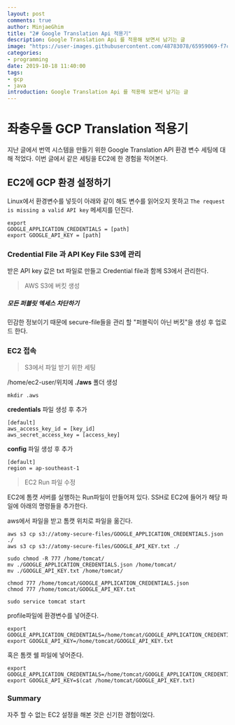 ```yaml
---
layout: post
comments: true
author: MinjaeGhim
title: "2# Google Translation Api 적용기"
description: Google Translation Api 를 적용해 보면서 남기는 글
image: "https://user-images.githubusercontent.com/48783078/65959069-f7c54b00-e48b-11e9-9a09-76d493b1731a.png"
categories:
- programming
date: 2019-10-18 11:40:00
tags:
- gcp
- java
introduction: Google Translation Api 를 적용해 보면서 남기는 글
---
```


# 좌충우돌 GCP Translation 적용기

지난 글에서 번역 시스템을 만들기 위한 Google Translation API 환경 변수 세팅에 대해 적었다. 이번 글에서 같은 세팅을 EC2에 한 경험을 적어본다.

## EC2에 GCP 환경 설정하기

Linux에서 환경변수를 넣듯이 아래와 같이 해도 변수를 읽어오지 못하고 `The request is missing a valid API key` 메세지를 던진다.

```
export
GOOGLE_APPLICATION_CREDENTIALS = [path]
export GOOGLE_API_KEY = [path]
``` 



### Credential File 과 API Key File S3에 관리

받은 API key 값은 txt 파일로 만들고 Credential file과 함께 S3에서 관리한다.

>  AWS S3에 버킷 생성

##### 모든 퍼블릿  엑세스 차단하기
민감한 정보이기 때문에 secure-file들을 관리 할 "퍼블릭이 아닌 버킷"을 생성 후 업로드 한다. 




### EC2 접속
> S3에서 파일 받기 위한 세팅


/home/ec2-user/위치에 **./aws** 폴더 생성
```
mkdir .aws
```
**credentials** 파일 생성 후 추가
```
[default]
aws_access_key_id = [key_id]
aws_secret_access_key = [access_key]
```
**config** 파일 생성 후 추가
```
[default]
region = ap-southeast-1
```


> EC2 Run 파일 수정

EC2에 톰캣 서버를 실행하는 Run파일이 만들어져 있다. 
SSH로 EC2에 들어가 해당 파일에 아래의 명령들을 추가한다. 



aws에서 파일을 받고 톰캣 위치로 파일을 옮긴다.
```
aws s3 cp s3://atomy-secure-files/GOOGLE_APPLICATION_CREDENTIALS.json ./
aws s3 cp s3://atomy-secure-files/GOOGLE_API_KEY.txt ./

sudo chmod -R 777 /home/tomcat/
mv ./GOOGLE_APPLICATION_CREDENTIALS.json /home/tomcat/
mv ./GOOGLE_API_KEY.txt /home/tomcat/

chmod 777 /home/tomcat/GOOGLE_APPLICATION_CREDENTIALS.json
chmod 777 /home/tomcat/GOOGLE_API_KEY.txt

sudo service tomcat start
```

profile파일에 환경변수를 넣어준다.
```
export GOOGLE_APPLICATION_CREDENTIALS=/home/tomcat/GOOGLE_APPLICATION_CREDENTIALS.json
export GOOGLE_API_KEY=/home/tomcat/GOOGLE_API_KEY.txt
```
혹은 톰캣 쉘 파일에 넣어준다.
```
export GOOGLE_APPLICATION_CREDENTIALS=/home/tomcat/GOOGLE_APPLICATION_CREDENTIALS.json
export GOOGLE_API_KEY=$(cat /home/tomcat/GOOGLE_API_KEY.txt)
```
### Summary

자주 할 수 없는 EC2 설정을 해본 것은 신기한 경험이었다.





